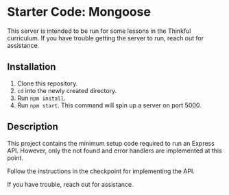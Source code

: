 # Starter Code: Mongoose

This server is intended to be run for some lessons in the Thinkful curriculum. If you have trouble getting the server to run, reach out for assistance.

## Installation

1. Clone this repository.
1. `cd` into the newly created directory.
1. Run `npm install`.
1. Run `npm start`. This command will spin up a server on port 5000.

## Description

This project contains the minimum setup code required to run an Express API. However, only the not found and error handlers are implemented at this point.

Follow the instructions in the checkpoint for implementing the API.

If you have trouble, reach out for assistance.
